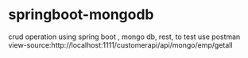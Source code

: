 # springboot-mongodb
crud operation using spring boot , mongo db, rest, to test use postman
view-source:http://localhost:1111/customerapi/api/mongo/emp/getall
